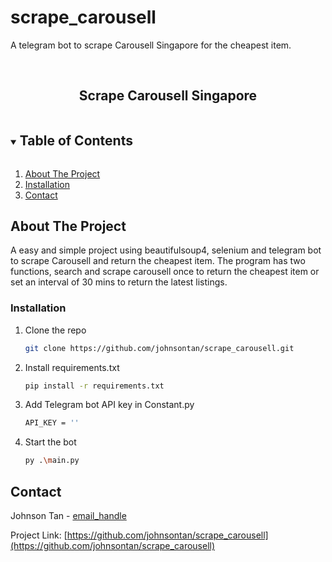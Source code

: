 # scrape_carousell
A telegram bot to scrape Carousell Singapore for the cheapest item.

<!-- PROJECT LOGO -->
<br />
<p align="center">
  <h2 align="center">Scrape Carousell Singapore</h2>
</p>



<!-- TABLE OF CONTENTS -->
<details open="open">
  <summary><h2 style="display: inline-block">Table of Contents</h2></summary>
  <ol>
    <li><a href="#about-the-project">About The Project</a></li>
    <li><a href="#installation">Installation</a></li>
    <li><a href="#contact">Contact</a></li>
  </ol>
</details>



<!-- ABOUT THE PROJECT -->
## About The Project
A easy and simple project using beautifulsoup4, selenium and telegram bot to scrape Carousell and return the cheapest item. The program has two functions, search and scrape carousell once to return the cheapest item or set an interval of 30 mins to return the latest listings. 



### Installation

1. Clone the repo
   ```sh
   git clone https://github.com/johnsontan/scrape_carousell.git
   ```
2. Install requirements.txt
   ```sh
   pip install -r requirements.txt 
   ```
3. Add Telegram bot API key in Constant.py
   ```sh
   API_KEY = ''
   ```
4. Start the bot
   ```sh
   py .\main.py
   ```

<!-- CONTACT -->
## Contact

Johnson Tan - [email_handle](johnsonstark@protonmail.com)

Project Link: [https://github.com/johnsontan/scrape_carousell](https://github.com/johnsontan/scrape_carousell)




<!-- MARKDOWN LINKS & IMAGES -->
<!-- https://www.markdownguide.org/basic-syntax/#reference-style-links -->
[contributors-shield]: https://img.shields.io/github/contributors/github_username/repo.svg?style=for-the-badge
[contributors-url]: https://github.com/github_username/repo/graphs/contributors
[forks-shield]: https://img.shields.io/github/forks/github_username/repo.svg?style=for-the-badge
[forks-url]: https://github.com/github_username/repo/network/members
[stars-shield]: https://img.shields.io/github/stars/github_username/repo.svg?style=for-the-badge
[stars-url]: https://github.com/github_username/repo/stargazers
[issues-shield]: https://img.shields.io/github/issues/github_username/repo.svg?style=for-the-badge
[issues-url]: https://github.com/github_username/repo/issues
[license-shield]: https://img.shields.io/github/license/github_username/repo.svg?style=for-the-badge
[license-url]: https://github.com/github_username/repo/blob/master/LICENSE.txt
[linkedin-shield]: https://img.shields.io/badge/-LinkedIn-black.svg?style=for-the-badge&logo=linkedin&colorB=555
[linkedin-url]: https://linkedin.com/in/github_username

